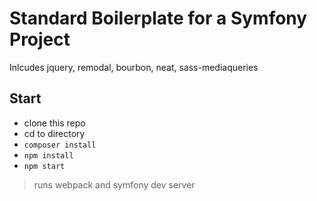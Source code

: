 Standard Boilerplate for a Symfony Project
==========================================

Inlcudes jquery, remodal, bourbon, neat, sass-mediaqueries


## Start

- clone this repo
- cd to directory
- ```composer install```
- ```npm install```
- ```npm start```

> runs webpack and symfony dev server
